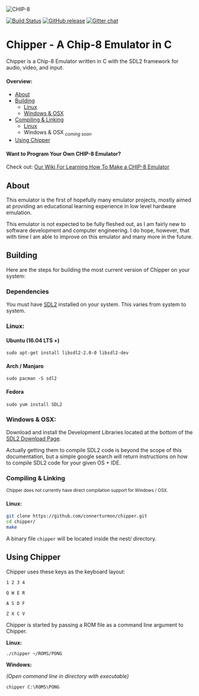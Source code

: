 ![CHIP-8](https://github.com/connerturmon/chipper/blob/master/resource/chip8.png)

[![Build Status](https://travis-ci.org/connerturmon/chipper.svg?branch=master)](https://travis-ci.org/connerturmon/chipper)
[![GitHub release](https://img.shields.io/github/release/connerturmon/chipper.svg)](https://github.com/connerturmon/chipper/releases/tag/v1.0)
[![Gitter chat](https://badges.gitter.im/connerturmon-chipper/Lobby.png)](https://gitter.im/connerturmon-chipper/Lobby)

# Chipper - A Chip-8 Emulator in C

Chipper is a Chip-8 Emulator written in C with the SDL2 framework for
audio, video, and input.

#### Overview:
* [About](https://github.com/connerturmon/chipper#about)
* [Building](https://github.com/connerturmon/chipper#building)
    * [Linux](https://github.com/connerturmon/chipper#linux)
    * [Windows & OSX](https://github.com/connerturmon/chipper#windows--osx)
* [Compiling & Linking](https://github.com/connerturmon/chipper#compiling--linking)
    * [Linux](https://github.com/connerturmon/chipper#linux-1)
    * Windows & OSX <sub>*coming soon*</sub>
* [Using Chipper](https://github.com/connerturmon/chipper#using-chipper)

#### Want to Program Your Own CHIP-8 Emulator?
Check out: [Our Wiki For Learning How To Make a CHIP-8 Emulator](https://github.com/connerturmon/chipper/wiki)

## About

This emulator is the first of hopefully many emulator
projects, mostly aimed at providing an educational learning experience in
low level hardware emulation.

This emulator is not expected to be fully fleshed out, as I am fairly new to software
development and computer engineering. I do hope, however, that with time I am
able to improve on this emulator and many more in the future.

## Building

Here are the steps for building the most current version of Chipper on your system:

### Dependencies

You must have [SDL2](https://www.libsdl.org/download-2.0.php) installed on 
your system. This varies from system to system.

### Linux:
#### Ubuntu (16.04 LTS +)
```
sudo apt-get install libsdl2-2.0-0 libsdl2-dev
```
#### Arch / Manjaro
```
sudo pacman -S sdl2
```
#### Fedora
```
sudo yum install SDL2
```

### Windows & OSX:
Download and install the Development Libraries located at the bottom of the [SDL2 Download Page](https://www.libsdl.org/download-2.0.php).

Actually getting them to compile SDL2 code is beyond the scope of this documentation, but a simple google search will return instructions on how to compile SDL2 code for your given OS + IDE.

### Compiling & Linking
<sup>Chipper does not currently have direct compilation support for Windows / OSX.</sup>
#### Linux:
```Bash
git clone https://github.com/connerturmon/chipper.git
cd chipper/
make
```
A binary file `chipper` will be located inside the nest/ directory.

## Using Chipper

Chipper uses these keys as the keyboard layout:

`1 2 3 4`

`Q W E R`

`A S D F`

`Z X C V`

Chipper is started by passing a ROM file as a command line argument to Chipper.

**Linux:**

```
./chipper ~/ROMS/PONG
```

**Windows:**

*(Open command line in directory with executable)*

```
chipper C:\ROMS\PONG
```
